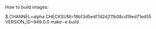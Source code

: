 How to build images:


$ CHANNEL=alpha CHECKSUM=18b13d5edf7d2d211b08cd19ed71ed55 VERSION_ID=949.0.0  make -e build
